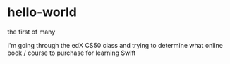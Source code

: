# hello-world
the first of many

I'm going through the edX CS50 class and trying to determine what online book / course to purchase for learning Swift
